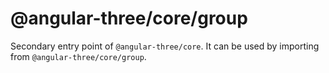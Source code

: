 # @angular-three/core/group

Secondary entry point of `@angular-three/core`. It can be used by importing from `@angular-three/core/group`.
